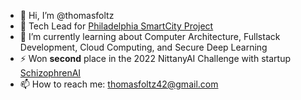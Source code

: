 - 👋 Hi, I’m @thomasfoltz
- 🔭 Tech Lead for [Philadelphia SmartCity Project](https://pennstatermag.com/campus-life/tool-good)
- 🌱 I’m currently learning about Computer Architecture, Fullstack Development, Cloud Computing, and Secure Deep Learning
- ⚡ Won **second** place in the 2022 NittanyAI Challenge with startup [SchizophrenAI](https://github.com/SchizophrenAI)
- 📫 How to reach me: thomasfoltz42@gmail.com

<!---
thomasfoltz/thomasfoltz is a ✨ special ✨ repository because its `README.md` (this file) appears on your GitHub profile.
You can click the Preview link to take a look at your changes.
--->
